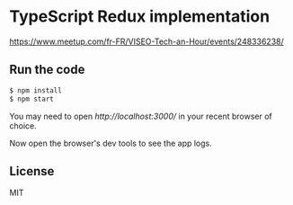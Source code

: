 # TypeScript Redux implementation

https://www.meetup.com/fr-FR/VISEO-Tech-an-Hour/events/248336238/

## Run the code

```bash
$ npm install
$ npm start
```

You may need to open *http://localhost:3000/* in your recent browser of choice.

Now open the browser's dev tools to see the app logs.

## License

MIT

